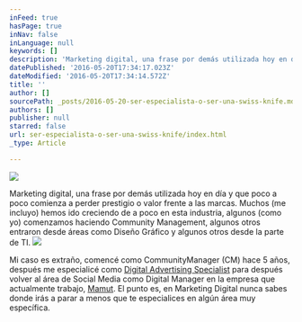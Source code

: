 ```yaml
---
inFeed: true
hasPage: true
inNav: false
inLanguage: null
keywords: []
description: 'Marketing digital, una frase por demás utilizada hoy en día y que poco a poco comienza a perder prestigio o valor frente a las marcas. Muchos (me incluyo) hemos ido creciendo de a poco en esta industria, algunos (como yo) comenzamos haciendo Community Management, algunos otros entraron desde áreas como Diseño Gráfico y algunos otros desde la parte de TI.'
datePublished: '2016-05-20T17:34:17.023Z'
dateModified: '2016-05-20T17:34:14.572Z'
title: ''
author: []
sourcePath: _posts/2016-05-20-ser-especialista-o-ser-una-swiss-knife.md
authors: []
publisher: null
starred: false
url: ser-especialista-o-ser-una-swiss-knife/index.html
_type: Article

---
```

![](https://the-grid-user-content.s3-us-west-2.amazonaws.com/0fc4ff1a-e120-4f4d-a06a-56910febeeb7.jpg)

Marketing digital, una frase por demás utilizada hoy en día y que poco a poco comienza a perder prestigio o valor frente a las marcas. Muchos (me incluyo) hemos ido creciendo de a poco en esta industria, algunos (como yo) comenzamos haciendo Community Management, algunos otros entraron desde áreas como Diseño Gráfico y algunos otros desde la parte de TI.
![](https://the-grid-user-content.s3-us-west-2.amazonaws.com/f4ccea9f-b38b-4adb-b5d9-a021fdb19b82.jpg)

Mi caso es extraño, comencé como Community[][0]Manager (CM) hace 5 años, después me especialicé como [Digital Advertising Specialist][1] para después volver al área de Social Media como Digital Manager en la empresa que actualmente trabajo, [Mamut][2]. El punto es, en Marketing Digital nunca sabes donde irás a parar a menos que te especialices en algún área muy específica.

[0]: null
[1]: http://abacodigital.com/
[2]: http://www.el-mamut.com/